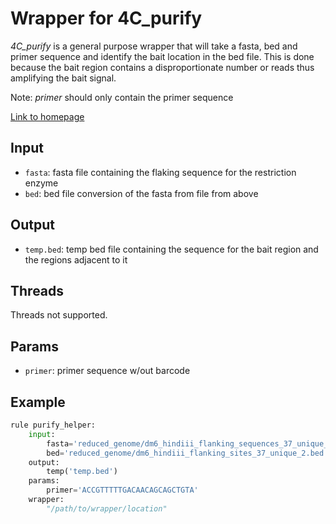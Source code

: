 # Wrapper for 4C_purify

*4C_purify* is a general purpose wrapper that will take a fasta, bed and primer
sequence and identify the bait location in the bed file. This is done because
the bait region contains a disproportionate number or reads thus amplifying the
bait signal. 

Note: *primer* should only contain the primer sequence

[Link to homepage](https://github.com/rr1859/R.4Cker)

## Input
* `fasta`: fasta file containing the flaking sequence for the restriction enzyme
* `bed`: bed file conversion of the fasta from file from above

## Output
* `temp.bed`: temp bed file containing the sequence for the bait region and the
regions adjacent to it

## Threads
Threads not supported.

## Params
* `primer`: primer sequence w/out barcode

## Example

```python
rule purify_helper:
    input:
		fasta='reduced_genome/dm6_hindiii_flanking_sequences_37_unique_2.fa',
		bed='reduced_genome/dm6_hindiii_flanking_sites_37_unique_2.bed'
    output:
        temp('temp.bed')
    params: 
		primer='ACCGTTTTTGACAACAGCAGCTGTA'
    wrapper:
        "/path/to/wrapper/location"
```
